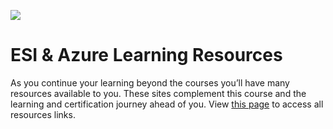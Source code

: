 [![](https://github.com/georgiakalyva/learningresources/raw/main/assets/ESI.png)](https://github.com/georgiakalyva/learningresources/raw/main/assets/ESIms.jpg)

# ESI & Azure Learning Resources

As you continue your learning beyond the courses you’ll have many resources available to you. These sites complement this course and the learning and certification journey ahead of you. View [this page](https://georgiakalyva.github.io/Learning-Resources/ "this page") to access all resources links.

